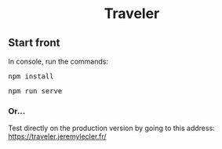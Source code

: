 <h1 align="center">Traveler</h1>

<h2>Start front</h2>

<p>
  In console, run the commands:
  <pre>npm install</pre>
  <pre>npm run serve</pre>
</p>

<h3>Or...</h3>

<p>Test directly on the production version by going to this address: <a href="https://traveler.jeremylecler.fr/" target="_blank">https://traveler.jeremylecler.fr/</a></p>